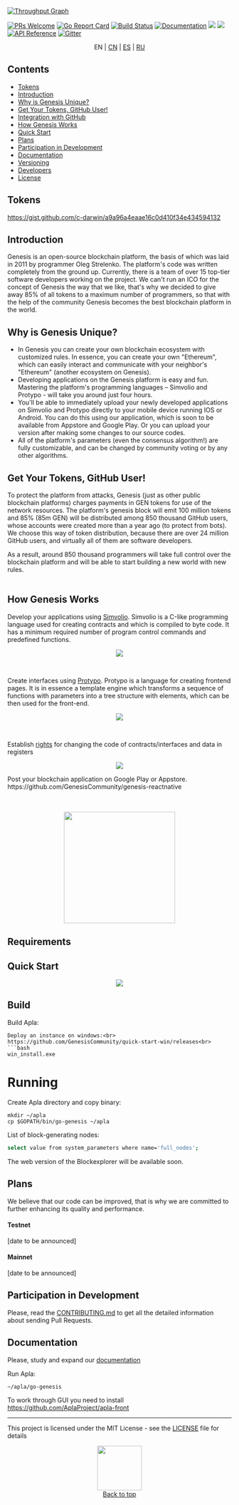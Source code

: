 [![Throughput Graph](https://graphs.waffle.io/GenesisCommunity/go-genesis/throughput.svg)](https://waffle.io/GenesisCommunity/go-genesis/metrics/throughput)

[![PRs Welcome](https://img.shields.io/badge/PRs-welcome-brightgreen.svg?style=flat-square)](http://makeapullrequest.com)
[![Go Report Card](https://goreportcard.com/badge/github.com/GenesisCommunity/go-genesis)](https://goreportcard.com/report/github.com/GenesisCommunity/go-genesis)
[![Build Status](https://travis-ci.org/GenesisCommunity/go-genesis.svg?branch=master)](https://travis-ci.org/GenesisCommunity/go-genesis)
[![Documentation](https://img.shields.io/badge/docs-latest-brightgreen.svg?style=flat)](http://apla.readthedocs.io/en/latest/)
[![](https://tokei.rs/b1/github/GenesisCommunity/go-genesis)](https://github.com/GenesisCommunity/go-genesis)
![](https://reposs.herokuapp.com/?path=GenesisCommunity/go-genesis&style=flat)
[![API Reference](
https://camo.githubusercontent.com/915b7be44ada53c290eb157634330494ebe3e30a/68747470733a2f2f676f646f632e6f72672f6769746875622e636f6d2f676f6c616e672f6764646f3f7374617475732e737667
)](https://godoc.org/github.com/GenesisCommunity/go-genesis)
[![Gitter](https://badges.gitter.im/Join%20Chat.svg)](https://gitter.im/GenesisCommunity?utm_source=badge&utm_medium=badge&utm_campaign=pr-badge)

<p align="center">
  EN | <a href="README-CN.md">CN</a> | <a href="README-ES.md">ES</a> | <a href="README-RU.md">RU</a>
</p>


## Contents

- [Tokens](#tokens)
- [Introduction](#introduction)
- [Why is Genesis Unique?](#why-is-genesis-unique)
- [Get Your Tokens, GitHub User!](#get-your-tokens-github-user)
- [Integration with GitHub](#integration-with-github)
- [How Genesis Works](#how-genesis-works)
- [Quick Start](#quick-start)
- [Plans](#plans)
- [Participation in Development](#participation-in-development)
- [Documentation](#documentation)
- [Versioning](#versioning)
- [Developers](#developers)
- [License](#license)

## Tokens
https://gist.github.com/c-darwin/a9a96a4eaae16c0d410f34e434594132

## Introduction
Genesis is an open-source blockchain platform, the basis of which was laid in 2011 by programmer Oleg Strelenko. The platform's code was written completely from the ground up. Currently, there is a team of over 15 top-tier software developers working on the project. We can't run an ICO for the concept of Genesis the way that we like, that's why we decided to give away 85% of all tokens to a maximum number of programmers, so that with the help of the community Genesis becomes the best blockchain platform in the world.

## Why is Genesis Unique?
 - In Genesis you can create your own blockchain ecosystem with customized rules. In essence, you can create your own "Ethereum", which can easily interact and communicate with your neighbor's "Ethereum" (another ecosystem on Genesis).
 - Developing applications on the Genesis platform is easy and fun. Mastering the platform's programming languages – Simvolio and Protypo - will take you around just four hours.
 - You'll be able to immediately upload your newly developed applications on Simvolio and Protypo directly to your mobile device running IOS or Android. You can do this using our application, which is soon to be available from Appstore and Google Play. Or you can upload your version after making some changes to our source codes.
 - All of the platform's parameters (even the consensus algorithm!) are fully customizable, and can be changed by community voting or by any other algorithms.

## Get Your Tokens, GitHub User!
To protect the platform from attacks, Genesis (just as other public blockchain platforms) charges payments in GEN tokens for use of the network resources. The platform's genesis block will emit 100 million tokens and 85% (85m GEN) will be distributed among 850 thousand GitHub users, whose accounts were created more than a year ago (to protect from bots). We choose this way of token distribution, because there are over 24 million GitHub users, and virtually all of them are software developers.
<br>

As a result, around 850 thousand programmers will take full control over the blockchain platform and will be able to start building a new world with new rules.<br> <br>


## How Genesis Works
Develop your applications using [Simvolio](http://GenesisCommunity.readthedocs.io/en/latest/introduction/script.html#simvolio-contracts-language). Simvolio is a С-like programming language used for creating contracts and which is compiled to byte code. It has a minimum required number of program control commands and predefined functions.
<p align="center">
    <img src="https://i.imgur.com/qHosOsw.jpg">
</p><br>

Create interfaces using [Protypo](http://GenesisCommunity.readthedocs.io/en/latest/introduction/templates2.html#protypo-template-language). Protypo is a language for creating frontend pages. It is in essence a template engine which transforms a sequence of functions with parameters into a tree structure with elements, which can be then used for the front-end.

<p align="center">
    <img src="https://i.imgur.com/CYL1b95.jpg">
</p>
<br>

Establish [rights](https://GenesisCommunity.readthedocs.io/en/latest/introduction/what-is-Apla.html#access-rights-control-mechanism) for changing the code of contracts/interfaces and data in registers

<p align="center">
    <img src="https://i.imgur.com/DkvR7MZ.jpg">
</p>
Post your blockchain application on Google Play or Appstore. <br>
https://github.com/GenesisCommunity/genesis-reactnative<br><br><br>
<p align="center">
    <img src="https://i.imgur.com/m46Kxwc.png" alt="" width=250>
</p>

## Requirements

## Quick Start
<p align="center">
    <img src="https://i.imgur.com/6oYykyk.jpg">
</p>

## Build

Build Apla:
```
Deploy an instance on windows:<br>
https://github.com/GenesisCommunity/quick-start-win/releases<br>
```bash
win_install.exe
```

# Running

Create Apla directory and copy binary:
```
mkdir ~/apla
cp $GOPATH/bin/go-genesis ~/apla
```
List of block-generating nodes:<br>
```bash
select value from system_parameters where name='full_nodes';
```
The web version of the Blockexplorer will be available soon.<br>


## Plans
We believe that our code can be improved, that is why we are committed to further enhancing its quality and performance.

#### Testnet

[date to be announced]<br>

#### Mainnet

[date to be announced]<br>

## Participation in Development
Please, read the [CONTRIBUTING.md](https://github.com/GenesisCommunity/go-genesis/blob/master/CONTRIBUTING.md) to get all the detailed information about sending Pull Requests.

## Documentation
Please, study and expand our [documentation](https://GenesisCommunity.readthedocs.io/en/latest/#contents)

Run Apla:
```
~/apla/go-genesis
```

To work through GUI you need to install https://github.com/AplaProject/apla-front

----------


This project is licensed under the MIT License - see the [LICENSE](https://github.com/GenesisCommunity/go-genesis/blob/master/LICENSE) file for details

<p align="center">
<a href="#"><img src="http://www.kgsbo.com/wp-content/themes/kgsbo/images/top.png" width=100 align="center"></a><br>
  <a href="#">Back to top</a>
</p>
